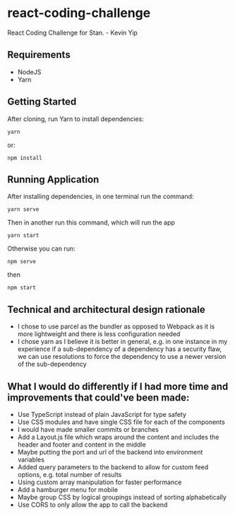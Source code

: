 # react-coding-challenge

React Coding Challenge for Stan. - Kevin Yip

## Requirements

-   NodeJS
-   Yarn

## Getting Started

After cloning, run Yarn to install dependencies:

    yarn

or:

    npm install

## Running Application

After installing dependencies, in one terminal run the command:

    yarn serve

Then in another run this command, which will run the app

    yarn start

Otherwise you can run:

    npm serve

then

    npm start

## Technical and architectural design rationale

-   I chose to use parcel as the bundler as opposed to Webpack as it is more lightweight and there is less configuration needed
-   I chose yarn as I believe it is better in general, e.g. in one instance in my experience if a sub-dependency of a dependency has a security flaw, we can use resolutions to force the dependency to use a newer version of the sub-dependency

## What I would do differently if I had more time and improvements that could've been made:

-   Use TypeScript instead of plain JavaScript for type safety
-   Use CSS modules and have single CSS file for each of the components
-   I would have made smaller commits or branches
-   Add a Layout.js file which wraps around the content and includes the header and footer and content in the middle
-   Maybe putting the port and url of the backend into environment variables
-   Added query parameters to the backend to allow for custom feed options, e.g. total number of results
-   Using custom array manipulation for faster performance
-   Add a hamburger menu for mobile
-   Maybe group CSS by logical groupings instead of sorting alphabetically
-   Use CORS to only allow the app to call the backend
